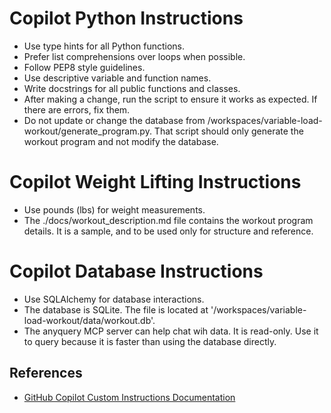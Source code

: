 # Copilot Python Instructions
- Use type hints for all Python functions.
- Prefer list comprehensions over loops when possible.
- Follow PEP8 style guidelines.
- Use descriptive variable and function names.
- Write docstrings for all public functions and classes.
- After making a change, run the script to ensure it works as expected.  If there are errors, fix them.
- Do not update or change the database from /workspaces/variable-load-workout/generate_program.py.  That script should only generate the workout program and not modify the database.

# Copilot Weight Lifting Instructions
- Use pounds (lbs) for weight measurements.
- The ./docs/workout_description.md file contains the workout program details.  It is a sample, and to be used only for structure and reference.


# Copilot Database Instructions
- Use SQLAlchemy for database interactions.
- The database is SQLite.  The file is located at '/workspaces/variable-load-workout/data/workout.db'.
- The anyquery MCP server can help chat wih data.  It is read-only.  Use it to query because it is faster than using the database directly.

## References
- [GitHub Copilot Custom Instructions Documentation](https://docs.github.com/en/copilot/using-github-copilot/configuring-github-copilot/repository-custom-instructions-for-github-copilot)
